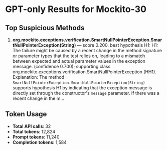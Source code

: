 # GPT-only Results for Mockito-30

## Top Suspicious Methods

1. **org.mockito.exceptions.verification.SmartNullPointerException.SmartNullPointerException(String)** — score 0.200. best hypothesis H1: H1: The failure might be caused by a recent change in the method signature or parameter types that the test relies on, leading to a mismatch between expected and actual parameter values in the exception message. (confidence 0.700); supporting class org.mockito.exceptions.verification.SmartNullPointerException (HH1).
    Explanation: The method `SmartNullPointerException.SmartNullPointerException(String)` supports hypothesis H1 by indicating that the exception message is directly set through the constructor's `message` parameter. If there was a recent change in the m...


## Token Usage

- **Total API calls**: 32
- **Total tokens**: 12,824
- **Prompt tokens**: 11,240
- **Completion tokens**: 1,584

